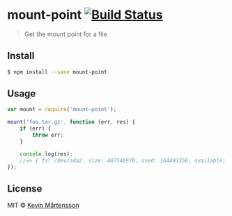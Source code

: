 # mount-point [![Build Status](http://img.shields.io/travis/kevva/mount-point.svg?style=flat)](https://travis-ci.org/kevva/mount-point)

> Get the mount point for a file

## Install

```sh
$ npm install --save mount-point
```

## Usage

```js
var mount = require('mount-point');

mount('foo.tar.gz', function (err, res) {
	if (err) {
		throw err;
	}

	console.log(res);
	//=> { fs: /dev/sda2, size: 487546976, used: 164493356, available: 322797620, percent: 0.34, mount: '/' }
});
```

## License

MIT © [Kevin Mårtensson](https://github.com/kevva)
